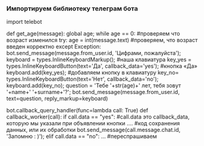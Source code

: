 ### Импортируем библиотеку телеграм бота
import telebot

def get_age(message):
    global age;
    while age == 0: #проверяем что возраст изменился
        try:
             age = int(message.text) #проверяем, что возраст введен корректно
        except Exception:
             bot.send_message(message.from_user.id, 'Цифрами, пожалуйста');
      keyboard = types.InlineKeyboardMarkup(); #наша клавиатура
      key_yes = types.InlineKeyboardButton(text='Да', callback_data='yes'); #кнопка «Да»
      keyboard.add(key_yes); #добавляем кнопку в клавиатуру
      key_no= types.InlineKeyboardButton(text='Нет', callback_data='no');
      keyboard.add(key_no);
      question = 'Тебе '+str(age)+' лет, тебя зовут '+name+' '+surname+'?';
      bot.send_message(message.from_user.id, text=question, reply_markup=keyboard)

bot.callback_query_handler(func=lambda call: True)
def callback_worker(call):
    if call.data == "yes": #call.data это callback_data, которую мы указали при объявлении кнопки
        .... #код сохранения данных, или их обработки
        bot.send_message(call.message.chat.id, 'Запомню : )');
    elif call.data == "no":
         ... #переспрашиваем


